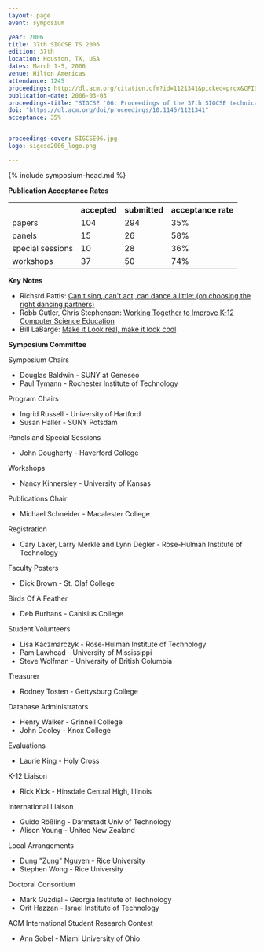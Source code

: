 ```yaml
---
layout: page
event: symposium

year: 2006
title: 37th SIGCSE TS 2006
edition: 37th
location: Houston, TX, USA
dates: March 1-5, 2006
venue: Hilton Americas
attendance: 1245
proceedings: http://dl.acm.org/citation.cfm?id=1121341&picked=prox&CFID=49859842&CFTOKEN=46882798
publication-date: 2006-03-03
proceedings-title: "SIGCSE '06: Proceedings of the 37th SIGCSE technical symposium on Computer science education"
doi: "https://dl.acm.org/doi/proceedings/10.1145/1121341"
acceptance: 35%


proceedings-cover: SIGCSE06.jpg
logo: sigcse2006_logo.png

---
```


{% include symposium-head.md %}

<!-- <img src="images/covers/SIGCSE06.jpg">
<img src="images/logos/sigcse2006_logo.png"> -->


**Publication Acceptance Rates**

 <table class="table table-hover table-sm"><tbody><tr><th> </th>
<th>accepted</th>
<th>submitted</th>
<th>acceptance rate</th>
</tr><tr><td>papers</td>
<td>104</td>
<td>294</td>
<td>35%</td>
</tr><tr><td>panels</td>
<td> 15</td>
<td> 26</td>
<td> 58%</td>
</tr><tr><td>special sessions</td>
<td> 10</td>
<td> 28</td>
<td> 36%</td>
</tr><tr><td>workshops</td>
<td> 37</td>
<td> 50</td>
<td> 74%</td>
</tr></tbody></table>

**Key Notes**

-   Richsrd Pattis: [Can\'t sing, can\'t act, can dance a little: (on
    choosing the right dancing
    partners)](http://dl.acm.org/citation.cfm?id=1121343&CFID=442642152&CFTOKEN=40656014)
-   Robb Cutler, Chris Stephenson: [Working Together to Improve K-12
    Computer Science
    Education](http://dl.acm.org/citation.cfm?id=1121344&CFID=442642152&CFTOKEN=40656014)
-   Bill LaBarge: [Make it Look real, make it look
    cool](http://dl.acm.org/citation.cfm?id=1121342&CFID=442642152&CFTOKEN=40656014)

**Symposium Committee**

Symposium Chairs

-   Douglas Baldwin - SUNY at Geneseo
-   Paul Tymann - Rochester Institute of Technology

Program Chairs

-   Ingrid Russell - University of Hartford
-   Susan Haller - SUNY Potsdam

Panels and Special Sessions

-   John Dougherty - Haverford College

Workshops

-   Nancy Kinnersley - University of Kansas

Publications Chair

-   Michael Schneider - Macalester College

Registration

-   Cary Laxer, Larry Merkle and Lynn Degler - Rose-Hulman Institute of
    Technology

Faculty Posters

-   Dick Brown - St. Olaf College

Birds Of A Feather

-   Deb Burhans - Canisius College

Student Volunteers

-   Lisa Kaczmarczyk - Rose-Hulman Institute of Technology
-   Pam Lawhead - University of Mississippi
-   Steve Wolfman - University of British Columbia

Treasurer

-   Rodney Tosten - Gettysburg College

Database Administrators

-   Henry Walker - Grinnell College
-   John Dooley - Knox College

Evaluations

-   Laurie King - Holy Cross

K-12 Liaison

-   Rick Kick - Hinsdale Central High, Illinois

International Liaison

-   Guido Rößling - Darmstadt Univ of Technology
-   Alison Young - Unitec New Zealand

Local Arrangements

-   Dung \"Zung\" Nguyen - Rice University
-   Stephen Wong - Rice University

Doctoral Consortium

-   Mark Guzdial - Georgia Institute of Technology
-   Orit Hazzan - Israel Institute of Technology

ACM International Student Research Contest

-   Ann Sobel - Miami University of Ohio
